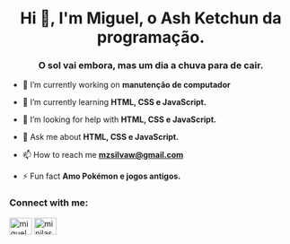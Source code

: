 <h1 align="center">Hi 👋, I'm Miguel, o Ash Ketchun da programação.</h1>
<h3 align="center">O sol vai embora, mas um dia a chuva para de cair.</h3>

- 🔭 I’m currently working on **manutenção de computador**

- 🌱 I’m currently learning **HTML, CSS e JavaScript.**

- 🤝 I’m looking for help with **HTML, CSS e JavaScript.**

- 💬 Ask me about **HTML, CSS e JavaScript.**

- 📫 How to reach me **mzsilvaw@gmail.com**

- ⚡ Fun fact **Amo Pokémon e jogos antigos.**

<h3 align="left">Connect with me:</h3>
<p align="left">
<a href="https://instagram.com/miguelzackk" target="blank"><img align="center" src="https://raw.githubusercontent.com/rahuldkjain/github-profile-readme-generator/master/src/images/icons/Social/instagram.svg" alt="miguelzackk" height="30" width="40" /></a>
<a href="https://discord.gg/minilasanha___19129" target="blank"><img align="center" src="https://raw.githubusercontent.com/rahuldkjain/github-profile-readme-generator/master/src/images/icons/Social/discord.svg" alt="minilasanha___19129" height="30" width="40" /></a>
</p>